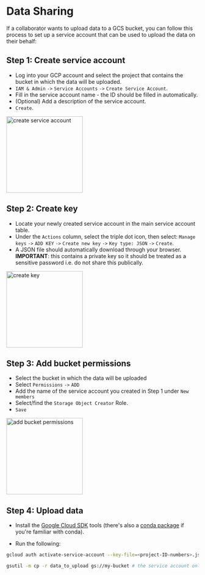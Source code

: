 # Data Sharing

If a collaborator wants to upload data to a GCS bucket, you can follow this
process to set up a service account that can be used to upload the data on their
behalf:

## Step 1: Create service account

- Log into your GCP account and select the project that contains the bucket in
  which the data will be uploaded.
- `IAM & Admin` `->` `Service Accounts` `->` `Create Service Account`.
- Fill in the service account name - the ID should be filled in automatically.
- (Optional) Add a description of the service account.
- `Create`.

<img src="https://i.postimg.cc/dV7XQ6sX/create-service-account.png" alt="create service account" height="200" />

## Step 2: Create key

- Locate your newly created service account in the main service account table.
- Under the `Actions` column, select the triple dot icon, then select:
  `Manage keys` `->` `ADD KEY` `->` `Create new key` `->` `Key type: JSON` `->`
  `Create`.
- A JSON file should automatically download through your browser. **IMPORTANT**:
  this contains a private key so it should be treated as a sensitive password
  i.e. do not share this publically.

<img src="https://i.postimg.cc/TPDZ09Bm/create-key.png" alt="create key" height="200" />

## Step 3: Add bucket permissions

- Select the bucket in which the data will be uploaded
- Select `Permissions` `->` `ADD`
- Add the name of the service account you created in Step 1 under `New members`
- Select/find the `Storage Object Creator` Role.
- `Save`

<img src="https://i.postimg.cc/NFfmsNcr/add-bucket-permissions.png" alt="add bucket permissions" height="200" />

## Step 4: Upload data

- Install the
  [Google Cloud SDK](https://cloud.google.com/sdk/docs/install#linux) tools
  (there's also a
  [conda package](https://anaconda.org/conda-forge/google-cloud-sdk) if you're
  familiar with conda).

- Run the following:

```bash
gcloud auth activate-service-account --key-file=<project-ID-numbers>.json  # this only needs to be run once

gsutil -m cp -r data_to_upload gs://my-bucket # the service account only has upload permissions
```

